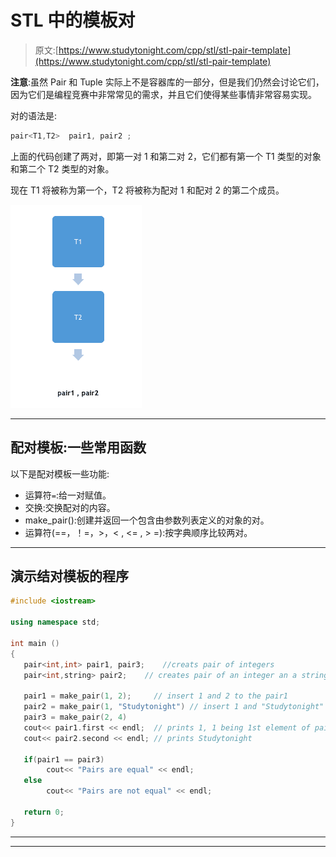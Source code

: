 # STL 中的模板对

> 原文:[https://www.studytonight.com/cpp/stl/stl-pair-template](https://www.studytonight.com/cpp/stl/stl-pair-template)

**注意**:虽然 Pair 和 Tuple 实际上不是容器库的一部分，但是我们仍然会讨论它们，因为它们是编程竞赛中非常常见的需求，并且它们使得某些事情非常容易实现。

对的语法是:

```cpp
pair<T1,T2>  pair1, pair2 ;
```

上面的代码创建了两对，即第一对 1 和第二对 2，它们都有第一个 T1 类型的对象和第二个 T2 类型的对象。

现在 T1 将被称为第一个，T2 将被称为配对 1 和配对 2 的第二个成员。

![Example of Pair](img/be61575cfe9dfb0894d041c51c2c508c.png)

* * *

## 配对模板:一些常用函数

以下是配对模板一些功能:

*   运算符`=`:给一对赋值。
*   交换:交换配对的内容。
*   make_pair():创建并返回一个包含由参数列表定义的对象的对。
*   运算符(==，！=，>，< , <= , > =):按字典顺序比较两对。

* * *

## 演示结对模板的程序

```cpp
#include <iostream>

using namespace std;    

int main ()
{
   pair<int,int> pair1, pair3;    //creats pair of integers
   pair<int,string> pair2;    // creates pair of an integer an a string

   pair1 = make_pair(1, 2);     // insert 1 and 2 to the pair1
   pair2 = make_pair(1, "Studytonight") // insert 1 and "Studytonight" in pair2
   pair3 = make_pair(2, 4)
   cout<< pair1.first << endl;  // prints 1, 1 being 1st element of pair1
   cout<< pair2.second << endl; // prints Studytonight

   if(pair1 == pair3)
        cout<< "Pairs are equal" << endl;
   else
        cout<< "Pairs are not equal" << endl;

   return 0;
} 
```

* * *

* * *
